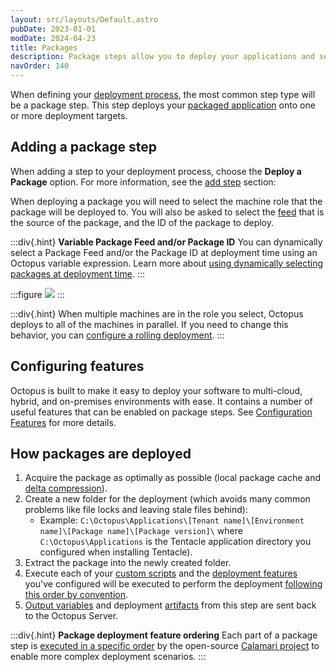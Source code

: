 ```yaml
---
layout: src/layouts/Default.astro
pubDate: 2023-01-01
modDate: 2024-04-23
title: Packages
description: Package steps allow you to deploy your applications and services that you have packaged and configured with Octopus.
navOrder: 140
---
```


When defining your [deployment process](/docs/deployments/), the most common step type will be a package step. This step deploys your [packaged application](/docs/packaging-applications) onto one or more deployment targets.

## Adding a package step

When adding a step to your deployment process, choose the **Deploy a Package** option. For more information, see the [add step](/docs/projects/steps) section:

When deploying a package you will need to select the machine role that the package will be deployed to. You will also be asked to select the [feed](/docs/packaging-applications/package-repositories) that is the source of the package, and the ID of the package to deploy.

:::div{.hint}
**Variable Package Feed and/or Package ID**
You can dynamically select a Package Feed and/or the Package ID at deployment time using an Octopus variable expression. Learn more about [using dynamically selecting packages at deployment time](/docs/deployments/packages/dynamically-selecting-packages).
:::

:::figure
![](/docs/deployments/packages/images/deploy-package-step.png)
:::

:::div{.hint}
When multiple machines are in the role you select, Octopus deploys to all of the machines in parallel. If you need to change this behavior, you can [configure a rolling deployment](/docs/deployments/patterns/rolling-deployments).
:::

## Configuring features

Octopus is built to make it easy to deploy your software to multi-cloud, hybrid, and on-premises environments with ease. It contains a number of useful features that can be enabled on package steps. See [Configuration Features](/docs/projects/steps/configuration-features) for more details.

## How packages are deployed

1. Acquire the package as optimally as possible (local package cache and [delta compression](/docs/deployments/packages/delta-compression-for-package-transfers)).
1. Create a new folder for the deployment (which avoids many common problems like file locks and leaving stale files behind):
    - Example: `C:\Octopus\Applications\[Tenant name]\[Environment name]\[Package name]\[Package version]\` where `C:\Octopus\Applications` is the Tentacle application directory you configured when installing Tentacle).
1. Extract the package into the newly created folder.
1. Execute each of your [custom scripts](/docs/deployments/custom-scripts/) and the [deployment features](/docs/deployments/) you've configured will be executed to perform the deployment [following this order by convention](/docs/deployments/packages/package-deployment-feature-ordering).
1. [Output variables](/docs/projects/variables/output-variables/) and deployment [artifacts](/docs/projects/deployment-process/artifacts) from this step are sent back to the Octopus Server.

:::div{.hint}
**Package deployment feature ordering**
Each part of a package step is [executed in a specific order](/docs/deployments/packages/package-deployment-feature-ordering) by the open-source [Calamari project](https://github.com/OctopusDeploy/Calamari) to enable more complex deployment scenarios.
:::
